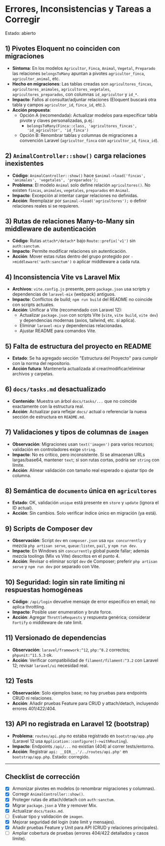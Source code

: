# Errores, Inconsistencias y Tareas a Corregir

Estado: abierto

## 1) Pivotes Eloquent no coinciden con migraciones
- **Síntoma**: En los modelos `Agricultor`, `Finca`, `Animal`, `Vegetal`, `Preparado` las relaciones `belongsToMany` apuntan a pivotes `agricultor_finca`, `agricultor_animal`, etc.
- **Hecho en migraciones**: Las tablas creadas son `agricultores_fincas`, `agricultores_animales`, `agricultores_vegetales`, `agricultores_preparados`, con columnas `id_agricultor` y `id_*`.
- **Impacto**: Fallos al consultar/adjuntar relaciones (Eloquent buscará otra tabla y campos `agricultor_id`, `finca_id`, etc.).
- **Acción propuesta**:
  - Opción A (recomendada): Actualizar modelos para especificar tabla pivote y claves personalizadas, p.ej.:
    - `belongsToMany(Finca::class, 'agricultores_fincas', 'id_agricultor', 'id_finca')`
  - Opción B: Renombrar tablas y columnas de migraciones a convención Laravel (`agricultor_finca` con `agricultor_id`, `finca_id`).

## 2) `AnimalController::show()` carga relaciones inexistentes
- **Código**: `AnimalController::show()` hace `$animal->load('fincas', 'animales', 'vegetales', 'preparados');`
- **Problema**: El modelo `Animal` solo define relación `agricultores()`. No existen `fincas`, `animales`, `vegetales`, `preparados` en `Animal`.
- **Impacto**: Excepción al intentar cargar relaciones no definidas.
- **Acción**: Reemplazar por `$animal->load('agricultores');` o definir relaciones reales si se requieren.

## 3) Rutas de relaciones Many-to-Many sin middleware de autenticación
- **Código**: Rutas `attach*/detach*` bajo `Route::prefix('v1')` sin `auth:sanctum`.
- **Impacto**: Permite modificar relaciones sin autenticación.
- **Acción**: Mover estas rutas dentro del grupo protegido por `->middleware('auth:sanctum')` o aplicar middleware a cada ruta.

## 4) Inconsistencia Vite vs Laravel Mix
- **Archivos**: `vite.config.js` presente, pero `package.json` usa scripts y dependencias de `laravel-mix` (webpack) antiguos.
- **Impacto**: Conflictos de build; `npm run build` del README no coincide con scripts actuales.
- **Acción**: Unificar a Vite (recomendado con Laravel 12):
  - Actualizar `package.json` con scripts Vite (`vite`, `vite build`, `vite dev`) y dependencias modernas (axios, tailwind, etc. si aplica).
  - Eliminar `laravel-mix` y dependencias relacionadas.
  - Ajustar README para comandos Vite.

## 5) Falta de estructura del proyecto en README
- **Estado**: Se ha agregado sección "Estructura del Proyecto" para cumplir con la norma del repositorio.
- **Acción futura**: Mantenerla actualizada al crear/modificar/eliminar archivos y carpetas.

## 6) `docs/tasks.md` desactualizado
- **Contenido**: Muestra un árbol `docs/tasks/...` que no coincide exactamente con la estructura real.
- **Acción**: Actualizar para reflejar `docs/` actual o referenciar la nueva sección de estructura en `README.md`.

## 7) Validaciones y tipos de columnas de `imagen`
- **Observación**: Migraciones usan `text('imagen')` para varios recursos; validación en controladores exige `string`.
- **Impacto**: No es crítico, pero inconsistente. Si se almacenan URLs largas/base64, mantener `text`; si son rutas cortas, podría ser `string` con límite.
- **Acción**: Alinear validación con tamaño real esperado o ajustar tipo de columna.

## 8) Semántica de `documento` única en `agricultores`
- **Estado**: OK, validación `unique` está presente en `store` y `update` (ignora el ID actual).
- **Acción**: Sin cambios. Solo verificar índice único en migración (ya está).

## 9) Scripts de Composer dev
- **Observación**: Script `dev` en `composer.json` usa `npx concurrently` y mezcla `php artisan serve`, `queue:listen`, `pail`, y `npm run dev`.
- **Impacto**: En Windows sin `concurrently` global puede fallar; además mezcla toolings (Mix vs Vite) descritos en el punto 4.
- **Acción**: Revisar o eliminar script `dev` de Composer; preferir `php artisan serve` y `npm run dev` por separado con Vite.

## 10) Seguridad: login sin rate limiting ni respuestas homogéneas
- **Código**: `/api/login` devuelve mensaje de error específico en email; no aplica throttling.
- **Impacto**: Posible user enumeration y brute force.
- **Acción**: Agregar `ThrottleRequests` y respuesta genérica; considerar `Fortify` o middleware de rate limit.

## 11) Versionado de dependencias
- **Observación**: `laravel/framework:^12`, `php:^8.2` correctos; `phpunit:^11.5.3` ok.
- **Acción**: Verificar compatibilidad de `filament/filament:^3.2` con Laravel 12; revisar `laravel/ui` necesidad real.

## 12) Tests
- **Observación**: Solo ejemplos base; no hay pruebas para endpoints CRUD ni relaciones.
- **Acción**: Añadir pruebas Feature para CRUD y attach/detach, incluyendo errores 401/422/404.

## 13) API no registrada en Laravel 12 (bootstrap)
- **Problema**: `routes/api.php` no estaba registrado en `bootstrap/app.php` (Laravel 12 usa `Application::configure()->withRouting`).
- **Impacto**: Endpoints `/api/...` no existían (404) al correr tests/entorno.
- **Acción**: Registrar `api: __DIR__.'/../routes/api.php'` en `bootstrap/app.php`. Estado: corregido.

---

## Checklist de corrección
- [x] Armonizar pivotes en modelos (o renombrar migraciones y columnas).
- [x] Corregir `AnimalController::show()`.
- [x] Proteger rutas de attach/detach con `auth:sanctum`.
- [x] Migrar `package.json` a Vite y remover Mix.
- [x] Actualizar `docs/tasks.md`.
- [ ] Evaluar tipo y validación de `imagen`.
- [x] Mejorar seguridad del login (rate limit y mensajes).
- [x] Añadir pruebas Feature y Unit para API (CRUD y relaciones principales).
- [ ] Ampliar cobertura de pruebas (errores 404/422 detallados y casos límite).
